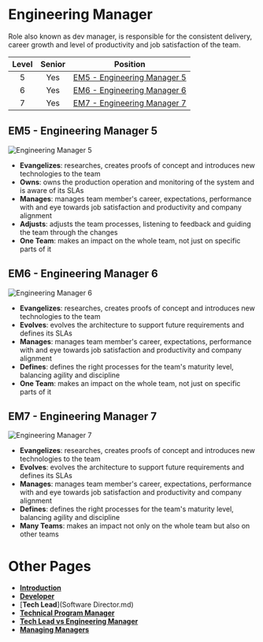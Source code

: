 # Engineering Manager

Role also known as dev manager, is responsible for the consistent delivery, career growth and level of productivity and job satisfaction of the team.

| Level | Senior | Position |
| :---: | :---: | :---: |
| 5 | Yes | [EM5 - Engineering Manager 5](#em5---engineering-manager-5) |
| 6 | Yes | [EM6 - Engineering Manager 6](#em6---engineering-manager-6) |
| 7 | Yes | [EM7 - Engineering Manager 7](#em7---engineering-manager-7) |

## EM5 - Engineering Manager 5

<picture>
  <source media="(prefers-color-scheme: dark)" srcset="/charts/engineeringmanager-5-dark.png">
  <source media="(prefers-color-scheme: light)" srcset="/charts/engineeringmanager-5.png">
  <img alt="Engineering Manager 5" src="/charts/engineeringmanager-5.png">
</picture>

* **Evangelizes**: researches, creates proofs of concept and introduces new technologies to the team
* **Owns**: owns the production operation and monitoring of the system and is aware of its SLAs
* **Manages**: manages team member's career, expectations, performance with and eye towards job satisfaction and productivity and company alignment
* **Adjusts**: adjusts the team processes, listening to feedback and guiding the team through the changes
* **One Team**: makes an impact on the whole team, not just on specific parts of it

## EM6 - Engineering Manager 6

<picture>
  <source media="(prefers-color-scheme: dark)" srcset="/charts/engineeringmanager-6-dark.png">
  <source media="(prefers-color-scheme: light)" srcset="/charts/engineeringmanager-6.png">
  <img alt="Engineering Manager 6" src="/charts/engineeringmanager-6.png">
</picture>

* **Evangelizes**: researches, creates proofs of concept and introduces new technologies to the team
* **Evolves**: evolves the architecture to support future requirements and defines its SLAs
* **Manages**: manages team member's career, expectations, performance with and eye towards job satisfaction and productivity and company alignment
* **Defines**: defines the right processes for the team's maturity level, balancing agility and discipline
* **One Team**: makes an impact on the whole team, not just on specific parts of it

## EM7 - Engineering Manager 7

<picture>
  <source media="(prefers-color-scheme: dark)" srcset="/charts/engineeringmanager-7-dark.png">
  <source media="(prefers-color-scheme: light)" srcset="/charts/engineeringmanager-7.png">
  <img alt="Engineering Manager 7" src="/charts/engineeringmanager-7.png">
</picture>

* **Evangelizes**: researches, creates proofs of concept and introduces new technologies to the team
* **Evolves**: evolves the architecture to support future requirements and defines its SLAs
* **Manages**: manages team member's career, expectations, performance with and eye towards job satisfaction and productivity and company alignment
* **Defines**: defines the right processes for the team's maturity level, balancing agility and discipline
* **Many Teams**: makes an impact not only on the whole team but also on other teams

# Other Pages

* [**Introduction**](README.md)
* [**Developer**](Developer.md)
* [**Tech Lead**](Software Director.md)
* [**Technical Program Manager**](DeliveryDirector.md)
* [**Tech Lead vs Engineering Manager**](TechLead-Engineering-Support.md)
* [**Managing Managers**](Managing-Managers.md)
